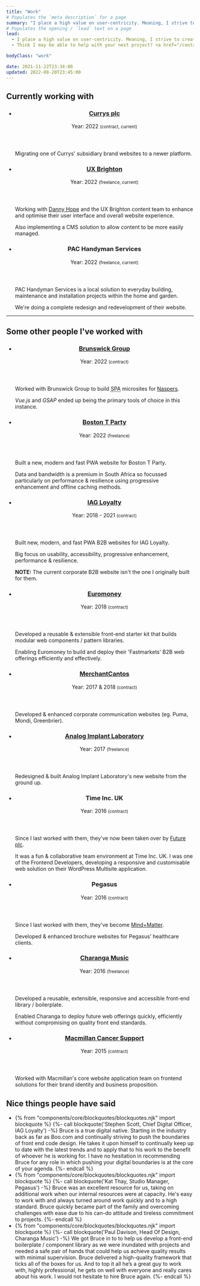 ```yaml
---
title: "Work"
# Populates the `meta description` for a page
summary: "I place a high value on user-centricity. Meaning, I strive to create web experiences that look and function well on any device that can connect to the internet, while also considering user needs and business goals."
# Populates the opening / `lead` text on a page
lead:
  - I place a high value on user-centricity. Meaning, I strive to create web experiences that look and function well on any device that can connect to the internet, while also considering user needs and business goals.
  - Think I may be able to help with your next project? <a href="/contact">Get in touch</a>.

bodyClass: "work"

date: 2021-11-22T23:34:00
updated: 2022-08-20T23:45:00
---
```


<section aria-labelledby="work-current" class="companies | flow">
  <h2 id="work-current">Currently working with</h2>
  <ul role="list" class="auto-grid | no-list">
    <li>
      <article class="card card--stacked">
        <div class="card__content">
          <header class="card__header">
            <h3 class="card__title">
              <a href="https://www.currysplc.com/">Currys plc</a>
            </h3>
            <span class="date-time">Year: 2022 <small>(contract, current)</small></span>
          </header>
          <div class="card__body | flow">
            <p>Migrating one of Currys' subsidiary brand websites to a newer platform.</p>
          </div>
        </div>
      </article>
    </li>
    <li>
      <article class="card card--stacked">
        <div class="card__content">
          <header class="card__header">
            <h3 class="card__title">
              <a href="https://uxbri.org">UX Brighton</a>
            </h3>
            <span class="date-time">Year: 2022 <small>(freelance, current)</small></span>
          </header>
          <div class="card__body | flow">
            <p>Working with <a href="http://dannyhope.co.uk/">Danny Hope</a> and the UX Brighton content team to enhance and optimise their user interface and overall website experience.</p>
            <p>Also implementing a CMS solution to allow content to be more easily managed.</p>
          </div>
        </div>
      </article>
    </li>
    <li>
      <article class="card card--stacked">
        <div class="card__content">
          <header class="card__header">
            <h3 class="card__title">PAC Handyman Services</h3>
            <span class="date-time">Year: 2022 <small>(freelance, current)</small></span>
          </header>
          <div class="card__body | flow">
            <p>PAC Handyman Services is a local solution to everyday building, maintenance and installation projects within the home and garden.</p>
            <p>We're doing a complete redesign and redevelopment of their website.</p>
          </div>
        </div>
      </article>
    </li>
  </ul>
</section>

---

<section aria-labelledby="work-past" class="companies | flow">
  <h2 id="work-past">Some other people I've worked with</h2>
  <ul role="list" class="auto-grid | no-list">
    <li>
      <article class="card card--stacked">
        <div class="card__content">
          <header class="card__header">
            <h3 class="card__title">
              <a href="https://www.brunswickgroup.com">Brunswick Group</a>
            </h3>
            <span class="date-time">Year: 2022 <small>(contract)</small></span>
          </header>
          <div class="card__body | flow">
            <p>Worked with Brunswick Group to build <abbr title="Single Page Application">SPA</abbr> microsites for <a href="https://www.naspers.com/">Naspers</a>.</p>
            <p><em>Vue.js</em> and <em>GSAP</em> ended up being the primary tools of choice in this instance.</p>
          </div>
        </div>
      </article>
    </li>
    <li>
      <article class="card card--stacked">
        <div class="card__content">
          <header class="card__header">
            <h3 class="card__title">
              <a href="https://bostontparty.co.za">Boston T Party</a>
            </h3>
            <span class="date-time">Year: 2022 <small>(freelance)</small></span>
          </header>
          <div class="card__body | flow">
            <p>Built a new, modern and fast PWA website for Boston T Party.</p>
            <p>Data and bandwidth is a premium in South Africa so focussed particularly on performance & resilience using progressive enhancement and offline caching methods.</p>
          </div>
        </div>
      </article>
    </li>
    <li>
      <article class="card card--stacked">
        <div class="card__content">
          <header class="card__header">
            <h3 class="card__title">
              <a href="https://iagloyalty.com">IAG Loyalty</a>
            </h3>
            <span class="date-time">Year: 2018 - 2021 <small>(contract)</small></span>
          </header>
          <div class="card__body | flow">
            <p>Built new, modern, and fast PWA B2B websites for IAG Loyalty.</p>
            <p>Big focus on usability, accessibility, progressive enhancement, performance & resilience.</p>
            <!-- <p><small><strong>NOTE</strong>: The current corporate B2B website isn't the one I originally built for them.</small></p> -->
          </div>
          <footer class="card__footer">
            <p><strong>NOTE:</strong> The current corporate B2B website isn't the one I originally built for them.</p>
          </footer>
        </div>
      </article>
    </li>
    <li>
      <article class="card card--stacked">
        <div class="card__content">
          <header class="card__header">
            <h3 class="card__title">
              <a href="https://www.euromoneyplc.com">Euromoney</a>
            </h3>
            <span class="date-time">Year: 2018 <small>(contract)</small></span>
          </header>
          <div class="card__body | flow">
            <p>Developed a reusable & extensible front-end starter kit that builds modular web components / pattern libraries.</p>
            <p>Enabling Euromoney to build and deploy their 'Fastmarkets' B2B web offerings efficiently and effectively.</p>
          </div>
        </div>
      </article>
    </li>
    <li>
      <article class="card card--stacked">
        <div class="card__content">
          <header class="card__header">
            <h3 class="card__title">
              <a href="https://www.merchantcantos.com">MerchantCantos</a>
            </h3>
            <span class="date-time">Year: 2017 & 2018 <small>(contract)</small></span>
          </header>
          <div class="card__body">
            <p>Developed & enhanced corporate communication websites (eg. Puma, Mondi, Greenbrier).</p>
          </div>
        </div>
      </article>
    </li>
    <li>
      <article class="card card--stacked">
        <div class="card__content">
          <header class="card__header">
            <h3 class="card__title">
              <a href="http://analog-lab.co.uk">Analog Implant Laboratory</a>
            </h3>
            <span class="date-time">Year: 2017 <small>(freelance)</small></span>
          </header>
          <div class="card__body">
            <p>Redesigned & built Analog Implant Laboratory's new website from the ground up.</p>
          </div>
        </div>
      </article>
    </li>
    <li>
      <article class="card card--stacked">
        <div class="card__content">
          <header class="card__header">
            <h3 class="card__title">Time Inc. UK</h3>
            <span class="date-time">Year: 2016 <small>(contract)</small></span>
          </header>
          <div class="card__body | flow">
            <p>Since I last worked with them, they've now been taken over by <a href="https://www.futureplc.com/">Future plc</a>.</p>
            <p>It was a fun & collaborative team environment at Time Inc. UK. I was one of the Frontend Developers, developing a responsive and customisable web solution on their WordPress Multisite application.</p>
          </div>
        </div>
      </article>
    </li>
    <li>
      <article class="card card--stacked">
        <div class="card__content">
          <header class="card__header">
            <h3 class="card__title">Pegasus</h3>
            <span class="date-time">Year: 2016 <small>(contract)</small></span>
          </header>
          <div class="card__body | flow">
            <p>Since I last worked with them, they've become <a href="https://mindplusmatter.com/">Mind+Matter</a>.</p>
            <p>Developed & enhanced brochure websites for Pegasus’ healthcare clients.</p>
          </div>
        </div>
      </article>
    </li>
    <li>
      <article class="card card--stacked">
        <div class="card__content">
          <header class="card__header">
            <h3 class="card__title">
              <a href="https://charanga.com">Charanga Music</a>
            </h3>
            <span class="date-time">Year: 2016 <small>(freelance)</small></span>
          </header>
          <div class="card__body | flow">
            <p>Developed a reusable, extensible, responsive and accessible front-end library / boilerplate.</p>
            <p>Enabled Charanga to deploy future web offerings quickly, efficiently without compromising on quality front end standards.</p>
          </div>
        </div>
      </article>
    </li>
    <li>
      <article class="card card--stacked">
        <div class="card__content">
          <header class="card__header">
            <h3 class="card__title">
              <a href="https://www.macmillan.org.uk">Macmillan Cancer Support</a>
            </h3>
            <span class="date-time">Year: 2015 <small>(contract)</small></span>
          </header>
          <div class="card__body">
            <p>Worked with Macmillan's core website application team on frontend solutions for their brand identity and business proposition.</p>
          </div>
        </div>
      </article>
    </li>
  </ul>
</section>

<section aria-labelledby="testimonials" class="testimonials | flow">
  <h2 id="testimonials">Nice things people have said</h2>
  <ul role="list" class="auto-grid | no-list">
    <li>
    {% from "components/core/blockquotes/blockquotes.njk" import blockquote %}
    {%- call blockquote('Stephen Scott, Chief Digital Officer, IAG Loyalty') -%}
      Bruce is a true digital native. Starting in the industry back as far as Boo.com and continually striving to push the boundaries of front end code design. He takes it upon himself to continually keep up to date with the latest trends and to apply that to his work to the benefit of whoever he is working for. I have no hesitation in recommending Bruce for any role in which pushing your digital boundaries is at the core of your agenda.
    {%- endcall %}
    </li>
    <li>
    {% from "components/core/blockquotes/blockquotes.njk" import blockquote %}
    {%- call blockquote('Kat Thay, Studio Manager, Pegasus') -%}
      Bruce was an excellent resource for us, taking on additional work when our internal resources were at capacity. He's easy to work with and always turned around work quickly and to a high standard. Bruce quickly became part of the family and overcoming challenges with ease due to his can-do attitude and tireless commitment to projects.
    {%- endcall %}
    </li>
    <li>
    {% from "components/core/blockquotes/blockquotes.njk" import blockquote %}
    {%- call blockquote('Paul Davison, Head Of Design, Charanga Music') -%}
      We got Bruce in to to help us develop a front-end boilerplate / component library as we were inundated with projects and needed a safe pair of hands that could help us achieve quality results with minimal supervision. Bruce delivered a high-quality framework that ticks all of the boxes for us. And to top it all he’s a great guy to work with, highly professional, he gets on well with everyone and really cares about his work. I would not hesitate to hire Bruce again.
    {%- endcall %}
    </li>
  </ul>
</section>
